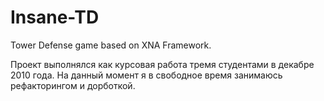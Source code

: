 Insane-TD
=========

Tower Defense game based on XNA Framework.

Проект выполнялся как курсовая работа тремя студентами в декабре 2010 года.
На данный момент я в свободное время занимаюсь рефакторингом и дорботкой.
